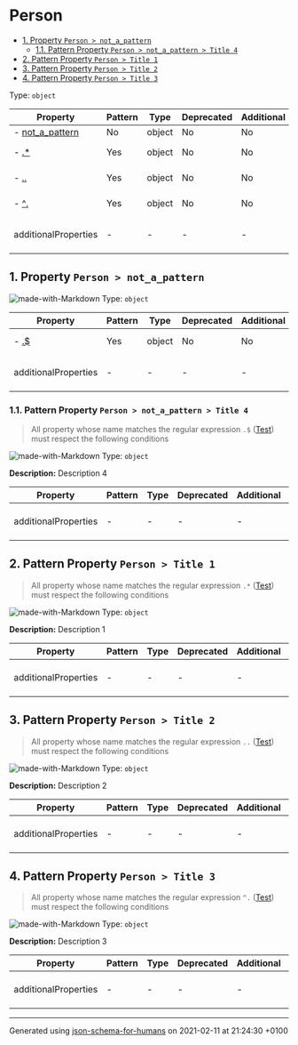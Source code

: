 # Person

- [1. Property `Person > not_a_pattern`](#not_a_pattern)
  - [1.1. Pattern Property `Person > not_a_pattern > Title 4`](#not_a_pattern_pattern1)
- [2. Pattern Property `Person > Title 1`](#pattern1)
- [3. Pattern Property `Person > Title 2`](#pattern2)
- [4. Pattern Property `Person > Title 3`](#pattern3)

Type: `object`

| Property | Pattern | Type | Deprecated | Additional | Description |
| -------- | ------- | ---- | ---------- | ---------- | ----------- |
|-  [not_a_pattern](#not_a_pattern)|No|object|No| No|-|
|-  [.*](#pattern1)|Yes|object|No| No|Description 1|
|-  [..](#pattern2)|Yes|object|No| No|Description 2|
|-  [^.](#pattern3)|Yes|object|No| No|Description 3|
  | additionalProperties | - | - | - | - |  [![made-with-Markdown](https://img.shields.io/badge/Any%20type-allowed-green)](# "Additional Properties of any type are allowed.") | - |        

## <a name="not_a_pattern"></a>1. Property `Person > not_a_pattern`

![made-with-Markdown](https://img.shields.io/badge/Optional-yellow)
Type: `object`

| Property | Pattern | Type | Deprecated | Additional | Description |
| -------- | ------- | ---- | ---------- | ---------- | ----------- |
|-  [.$](#not_a_pattern_pattern1)|Yes|object|No| No|Description 4|
  | additionalProperties | - | - | - | - |  [![made-with-Markdown](https://img.shields.io/badge/Any%20type-allowed-green)](# "Additional Properties of any type are allowed.") | - |        

### <a name="not_a_pattern_pattern1"></a>1.1. Pattern Property `Person > not_a_pattern > Title 4`
> All property whose name matches the regular expression 
```.$``` ([Test](https://regex101.com/?regex=.%24))
must respect the following conditions

![made-with-Markdown](https://img.shields.io/badge/Optional-yellow)
Type: `object`

**Description:** Description 4

| Property | Pattern | Type | Deprecated | Additional | Description |
| -------- | ------- | ---- | ---------- | ---------- | ----------- |
  | additionalProperties | - | - | - | - |  [![made-with-Markdown](https://img.shields.io/badge/Any%20type-allowed-green)](# "Additional Properties of any type are allowed.") | - |        

## <a name="pattern1"></a>2. Pattern Property `Person > Title 1`
> All property whose name matches the regular expression 
```.*``` ([Test](https://regex101.com/?regex=.%2A))
must respect the following conditions

![made-with-Markdown](https://img.shields.io/badge/Optional-yellow)
Type: `object`

**Description:** Description 1

| Property | Pattern | Type | Deprecated | Additional | Description |
| -------- | ------- | ---- | ---------- | ---------- | ----------- |
  | additionalProperties | - | - | - | - |  [![made-with-Markdown](https://img.shields.io/badge/Any%20type-allowed-green)](# "Additional Properties of any type are allowed.") | - |        

## <a name="pattern2"></a>3. Pattern Property `Person > Title 2`
> All property whose name matches the regular expression 
```..``` ([Test](https://regex101.com/?regex=..))
must respect the following conditions

![made-with-Markdown](https://img.shields.io/badge/Optional-yellow)
Type: `object`

**Description:** Description 2

| Property | Pattern | Type | Deprecated | Additional | Description |
| -------- | ------- | ---- | ---------- | ---------- | ----------- |
  | additionalProperties | - | - | - | - |  [![made-with-Markdown](https://img.shields.io/badge/Any%20type-allowed-green)](# "Additional Properties of any type are allowed.") | - |        

## <a name="pattern3"></a>4. Pattern Property `Person > Title 3`
> All property whose name matches the regular expression 
```^.``` ([Test](https://regex101.com/?regex=%5E.))
must respect the following conditions

![made-with-Markdown](https://img.shields.io/badge/Optional-yellow)
Type: `object`

**Description:** Description 3

| Property | Pattern | Type | Deprecated | Additional | Description |
| -------- | ------- | ---- | ---------- | ---------- | ----------- |
  | additionalProperties | - | - | - | - |  [![made-with-Markdown](https://img.shields.io/badge/Any%20type-allowed-green)](# "Additional Properties of any type are allowed.") | - |        

----------------------------------------------------------------------------------------------------------------------------
Generated using [json-schema-for-humans](https://github.com/coveooss/json-schema-for-humans) on 2021-02-11 at 21:24:30 +0100